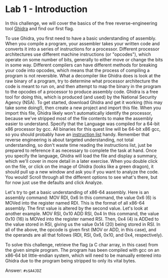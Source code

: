 # Lab 1 - Introduction

In this challenge, we will cover the basics of the free reverse-engineering tool [Ghidra](https://ghidra-sre.org/) and find our first flag.

To use Ghidra, you first need to have a basic understanding of assembly. When you compile a program, your assembler takes your written code and converts it into a series of instructions for a processor. Different processor architectures use different machine instructions (or "opcodes"), which operate on some number of bits, generally to either move or change the bits in some way. Different compilers can have different methods for breaking your code into opcodes, which means that the process of compiling a program is not reversible. What a decompiler like Ghidra does is look at the raw binary of a program, try to determine what processor architecture the code is meant to run on, and then attempt to map the binary in the program to the opcodes of a processor to produce assembly code. Ghidra is a free tool for doing this, which is produced (and used) by the National Security Agency (NSA). To get started, download Ghidra and get it working (this may take some doing!), then create a new project and import this file. When you import this file, Ghidra likely won't automatically identify the processor, because we've stripped most of the file contents to make the assembly easier to understand. Specify that the Language was compiled for a 64-bit x86 processor by gcc. All binaries for this quest line will be 64-bit x86 gcc, so you should probably have an [instruction list](https://en.wikipedia.org/wiki/X86_instruction_listings) handy. Remember that reverse engineering is about targeted understanding, not total understanding, so don't waste time reading the instructions list, just be prepared to reference it as necessary to complete the task at hand. Once you specify the language, Ghidra will load the file and display a summary, which we'll cover in more detail in a later exercise. When you double click on the file, or click on the image of Ghidra (looks like a green dragon), it should pull up a new window and ask you if you want to analyze the code. You would! Scroll through all the different options to see what's there, but for now just use the defaults and click Analyze.

Let's try to get a basic understanding of x86-64 assembly. Here is an assembly command:
MOV	RDI, 0x6
In this command, the value 0x6 (6) is MOVed into the register named RDI. This is the format of all x86-64 assembly. The first value is altered by the second value. Let's look at another example.
MOV	RSI, 0x10
ADD	RSI, 0x4
In this command, the value 0x10 (16) is MOVed into the register named RSI. Then, 0x4 (4) is ADDed to the value stored in RSI, giving us the value 0x14 (20) being stored in RSI.
In all of the above, the opcode is given first (MOV or ADD, in this case), and the operands are all that follows (RDI, RSI, 0x6, 0x10, and 0x4, respectively).

To solve this challenge, retrieve the flag (a C char array, in this case) from the given simple program. The program has been compiled with gcc on an x86-64 bit little-endian system, which will need to be manually entered into Ghidra due to the program being stripped to only its vital bytes.

Answer: `#s$A4JDZ`